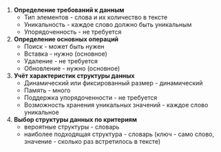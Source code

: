 1. **Определение требований к данным**
    * Тип элементов - слова и их количество в тексте
    * Уникальность - каждое слово должно быть уникальным
    * Упорядоченность - не требуется
2. **Определение основных операций**
    * Поиск - может быть нужен
    * Вставка - нужно (основное)
    * Удаление - не требуется
    * Обновление - нужно (основное)
3. **Учёт характеристик структуры данных**
    * Динамический или фиксированный размер - динамический
    * Память - много
    * Поддержка упорядоченности - не требуется
    * Возможность хранения уникальных значений - каждое слово уникальное
4. **Выбор структуры данных по критериям**
    * вероятные структуры - словарь
    * наиболее подходящая структура - словарь (ключ - само слово, значение - сколько раз встретилось в тексте)